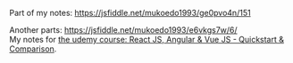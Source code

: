Part of my notes:
https://jsfiddle.net/mukoedo1993/ge0pvo4n/151<br>

Another parts:
https://jsfiddle.net/mukoedo1993/e6vkgs7w/6/<br>
My notes for 
[the udemy course: React JS, Angular & Vue JS - Quickstart & Comparison](https://www.udemy.com/share/101FS83@6xbTtymVwAg7R_FqcrlYTd-xBpvhkG_zHQxUrHZQ76UAn1POOUWlQb2DZCLzDa2G/).

